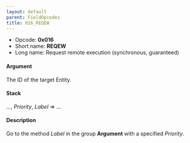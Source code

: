 ```yaml
---
layout: default
parent: FieldOpcodes
title: 016_REQEW
---
```


-   Opcode: **0x016**
-   Short name: **REQEW**
-   Long name: Request remote execution (synchronous, guaranteed)

#### Argument

The ID of the target Entity.

#### Stack

..., *Priority*, *Label* =&gt; ...

#### Description

Go to the method *Label* in the group **Argument** with a specified *Priority*.
